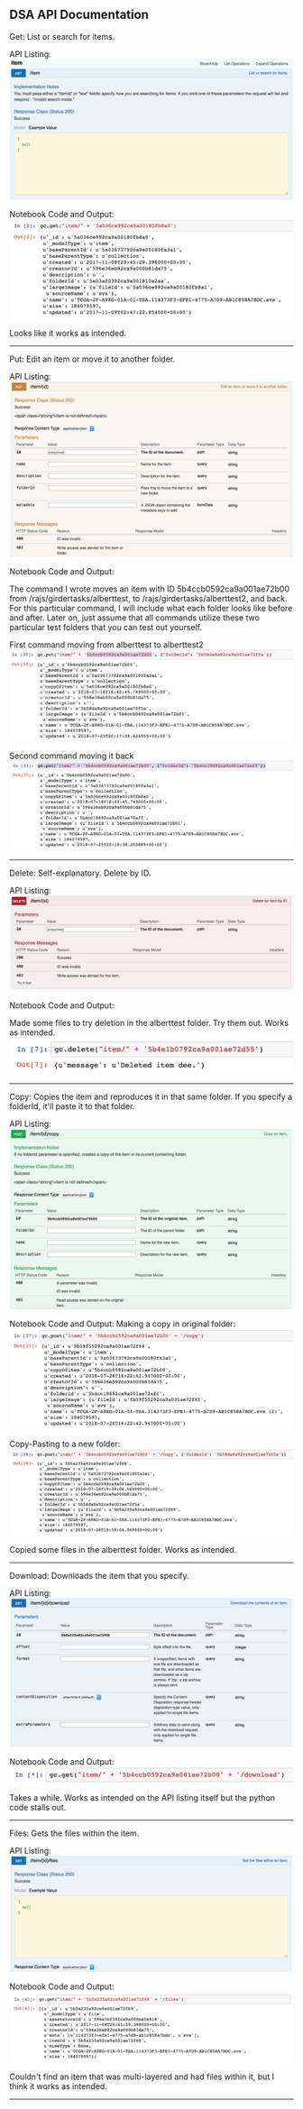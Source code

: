 DSA API Documentation
--------------------------------------------------------------
Get: List or search for items.

API Listing:
![alt text](https://github.com/al97/DSA_API_Documentation/blob/master/Screen%20Shots/Screen%20Shot%202018-07-25%20at%204.07.09%20PM.png)

Notebook Code and Output:
![alt text](https://github.com/al97/DSA_API_Documentation/blob/master/Screen%20Shots/Screen%20Shot%202018-07-25%20at%202.50.58%20PM.png)

Looks like it works as intended.

--------------------------------------------------------------
Put: Edit an item or move it to another folder.

API Listing:
![alt text](https://github.com/al97/DSA_API_Documentation/blob/master/Screen%20Shots/Screen%20Shot%202018-07-25%20at%204.18.34%20PM.png)

Notebook Code and Output:

The command I wrote moves an item with ID 5b4ccb0592ca9a001ae72b00 from /rajs/girdertasks/alberttest, to /rajs/girdertasks/alberttest2, and back. For this particular command, I will include what each folder looks like before and after. Later on, just assume that all commands utilize these two particular test folders that you can test out yourself.

First command moving from alberttest to alberttest2
![alt text](https://github.com/al97/DSA_API_Documentation/blob/master/Screen%20Shots/Screen%20Shot%202018-07-25%20at%204.18.50%20PM.png)

Second command moving it back
![alt text](https://github.com/al97/DSA_API_Documentation/blob/master/Screen%20Shots/Screen%20Shot%202018-07-25%20at%204.19.40%20PM.png)

--------------------------------------------------------------
Delete: Self-explanatory. Delete by ID.

API Listing:
![alt text](https://github.com/al97/DSA_API_Documentation/blob/master/Screen%20Shots/Screen%20Shot%202018-07-26%20at%2012.14.33%20PM.png)

Notebook Code and Output:

Made some files to try deletion in the alberttest folder. Try them out. Works as intended.
![alt text](https://github.com/al97/DSA_API_Documentation/blob/master/Screen%20Shots/Screen%20Shot%202018-07-26%20at%2012.15.14%20PM.png)

--------------------------------------------------------------
Copy: Copies the item and reproduces it in that same folder. If you specify a folderId, it'll paste it to that folder.

API Listing:
![alt text](https://github.com/al97/DSA_API_Documentation/blob/master/Screen%20Shots/Screen%20Shot%202018-07-26%20at%2012.23.01%20PM.png)

Notebook Code and Output:
Making a copy in original folder:
![alt text](https://github.com/al97/DSA_API_Documentation/blob/master/Screen%20Shots/Screen%20Shot%202018-07-26%20at%2012.22.52%20PM.png)

Copy-Pasting to a new folder:
![alt text](https://github.com/al97/DSA_API_Documentation/blob/master/Screen%20Shots/Screen%20Shot%202018-07-26%20at%203.39.27%20PM.png)

Copied some files in the alberttest folder. Works as intended.

--------------------------------------------------------------
Download: Downloads the item that you specify.

API Listing:
![alt text](https://github.com/al97/DSA_API_Documentation/blob/master/Screen%20Shots/Screen%20Shot%202018-07-26%20at%203.50.33%20PM.png)

Notebook Code and Output:
![alt text](https://github.com/al97/DSA_API_Documentation/blob/master/Screen%20Shots/Screen%20Shot%202018-07-26%20at%203.50.04%20PM.png)

Takes a while. Works as intended on the API listing itself but the python code stalls out.

--------------------------------------------------------------
Files: Gets the files within the item.

API Listing:
![alt text](https://github.com/al97/DSA_API_Documentation/blob/master/Screen%20Shots/Screen%20Shot%202018-07-26%20at%203.47.30%20PM.png)

Notebook Code and Output:
![alt text](https://github.com/al97/DSA_API_Documentation/blob/master/Screen%20Shots/Screen%20Shot%202018-07-26%20at%203.47.43%20PM.png)

Couldn't find an item that was multi-layered and had files within it, but I think it works as intended.

--------------------------------------------------------------
